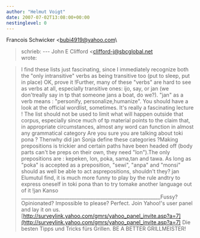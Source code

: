 ```yaml
---
author: "Helmut Voigt"
date: 2007-07-02T13:08:00+00:00
nestinglevel: 0
---
```

Francois Schwicker <[bubi4919@yahoo.com](mailto://bubi4919@yahoo.com)\
> schrieb: ---
 John E Clifford <[clifford-j@sbcglobal.net](mailto://clifford-j@sbcglobal.net)\
> wrote:

> I find these lists just fascinating, since I
> immediately recognize both the "only intransitive"
> verbs as being transitive too (put to sleep, put in
> place) OK, prove it !Further, many of
> these "verbs" are hard to see as verbs at all,
> especially transitive ones: ijo, say, or jan (we
> don'treally say in tp that someone jans a boat,
> do we?). "jan" as a verb means : "personify, personalize,humanize". You should have a look at the official wordlist, sometimes. It's really a fascinating lecture !
> The list should not be used to limit
> what will happen outside that corpus, especially
> since much of tp material points to the claim
> that, in appropriate circumstances, almost any word
> can function in almost any grammatical
> category Are you sure you are talking about toki pona ? Thenwhy did jan Sonja define these categories ?Making
> prepositions is trickier and certain paths have
> been headed off (body parts can't be preps on their
> own, they need "lon").The only prepositions are : kepeken, lon, poka, sama,tan and tawa. As long as "poka" is accepted as a preposition, "sewi", "anpa" and "monsi" should as well be able to act asprepositions, shouldn't they? jan ElumutuI find, it is much more funny to play by the rule andtry to express oneself in toki pona than to try tomake another language out of it !jan Kanso \_\_\_\_\_\_\_\_\_\_\_\_\_\_\_\_\_\_\_\_\_\_\_\_\_\_\_\_\_\_\_\_\_\_\_\_\_\_\_\_\_\_\_\_\_\_\_\_\_\_\_\_\_\_\_\_\_\_Fussy? Opinionated? Impossible to please? Perfect. Join Yahoo!'s user panel and lay it on us. [http://surveylink.yahoo.com/gmrs/yahoo_panel_invite.asp?a=7](http://surveylink.yahoo.com/gmrs/yahoo_panel_invite.asp?a=7) Die besten Tipps und Tricks fürs Grillen. BE A BETTER GRILLMEISTER!